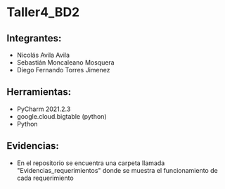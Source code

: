 # Taller4_BD2

## Integrantes:
- Nicolás Avila Avila
- Sebastián Moncaleano Mosquera
- Diego Fernando Torres Jimenez

## Herramientas:
- PyCharm 2021.2.3
- google.cloud.bigtable (python)
- Python 

## Evidencias:
- En el repositorio se encuentra una carpeta llamada "Evidencias_requerimientos" donde se muestra el funcionamiento de cada requerimiento 
